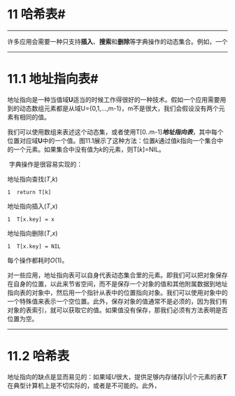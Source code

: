 # 11 哈希表#

***

许多应用会需要一种只支持**插入**、**搜索**和**删除**等字典操作的动态集合。例如，一个



***

# 11.1 地址指向表#

地址指向是一种当值域**U**适当的时候工作得很好的一种技术。假如一个应用需要用到的动态数组元素都是从域U={0,1,…,m-1}，m不是很大，我们会假设没有两个元素有相同的值。

​	我们可以使用数组来表述这个动态集，或者使用T[0..m-1]***地址指向表***，其中每个位置对应域**U**中的一个值。图11.1展示了这种方法：位置*k*通过值*k*指向一个集合中的一个元素。如果集合中没有值为*k*的元素，则T[*k*]=NIL。

​	字典操作是很容易实现的：

地址指向查找(*T*,*k*)

`1	return T[k]`

地址指向插入(*T*,*x*)

`1	T[x.key] = x`

地址指向删除(*T*,*x*)

`1	T[x.key] = NIL`

每个操作都耗时*O*(1)。



​	对一些应用，地址指向表可以自身代表动态集合里的元素。即我们可以把对象保存在自身的位置，以此来节省空间，而不是保存一个对象的值和其他附属数据到地址指向表的对象中，然后用一个指针从表中的位置指向对象。我们可以使用对象中的一个特殊值来表示一个空位置。此外，保存对象的值通常不是必须的，因为我们有对象的表索引，就可以获取它的值。如果值没有保存，那我们必须有方法表明是否位置为空。



***

# 11.2 哈希表 

地址指向的缺点是显而易见的：如果域*U*很大，提供足够内存储存|U|个元素的表***T***在典型计算机上是不切实际的，或者是不可能的。此外，

























